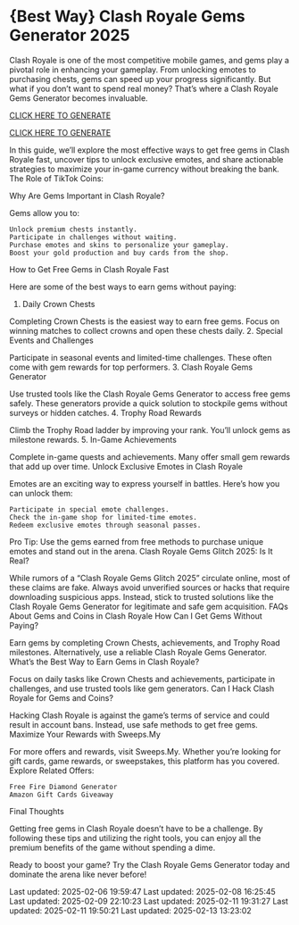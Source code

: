 # {Best Way} Clash Royale Gems Generator 2025

Clash Royale is one of the most competitive mobile games, and gems play a pivotal role in enhancing your gameplay. From unlocking emotes to purchasing chests, gems can speed up your progress significantly. But what if you don’t want to spend real money? That’s where a Clash Royale Gems Generator becomes invaluable.

[CLICK HERE TO GENERATE](https://appbitly.com/clashofroyel)

[CLICK HERE TO GENERATE](https://appbitly.com/clashofroyel)


In this guide, we’ll explore the most effective ways to get free gems in Clash Royale fast, uncover tips to unlock exclusive emotes, and share actionable strategies to maximize your in-game currency without breaking the bank.
The Role of TikTok Coins:

Why Are Gems Important in Clash Royale?

Gems allow you to:

    Unlock premium chests instantly.
    Participate in challenges without waiting.
    Purchase emotes and skins to personalize your gameplay.
    Boost your gold production and buy cards from the shop.

How to Get Free Gems in Clash Royale Fast

Here are some of the best ways to earn gems without paying:
1. Daily Crown Chests

Completing Crown Chests is the easiest way to earn free gems. Focus on winning matches to collect crowns and open these chests daily.
2. Special Events and Challenges

Participate in seasonal events and limited-time challenges. These often come with gem rewards for top performers.
3. Clash Royale Gems Generator

Use trusted tools like the Clash Royale Gems Generator to access free gems safely. These generators provide a quick solution to stockpile gems without surveys or hidden catches.
4. Trophy Road Rewards

Climb the Trophy Road ladder by improving your rank. You’ll unlock gems as milestone rewards.
5. In-Game Achievements

Complete in-game quests and achievements. Many offer small gem rewards that add up over time.
Unlock Exclusive Emotes in Clash Royale

Emotes are an exciting way to express yourself in battles. Here’s how you can unlock them:

    Participate in special emote challenges.
    Check the in-game shop for limited-time emotes.
    Redeem exclusive emotes through seasonal passes.

Pro Tip: Use the gems earned from free methods to purchase unique emotes and stand out in the arena.
Clash Royale Gems Glitch 2025: Is It Real?

While rumors of a “Clash Royale Gems Glitch 2025” circulate online, most of these claims are fake. Always avoid unverified sources or hacks that require downloading suspicious apps. Instead, stick to trusted solutions like the Clash Royale Gems Generator for legitimate and safe gem acquisition.
FAQs About Gems and Coins in Clash Royale
How Can I Get Gems Without Paying?

Earn gems by completing Crown Chests, achievements, and Trophy Road milestones. Alternatively, use a reliable Clash Royale Gems Generator.
What’s the Best Way to Earn Gems in Clash Royale?

Focus on daily tasks like Crown Chests and achievements, participate in challenges, and use trusted tools like gem generators.
Can I Hack Clash Royale for Gems and Coins?

Hacking Clash Royale is against the game’s terms of service and could result in account bans. Instead, use safe methods to get free gems.
Maximize Your Rewards with Sweeps.My

For more offers and rewards, visit Sweeps.My. Whether you’re looking for gift cards, game rewards, or sweepstakes, this platform has you covered.
Explore Related Offers:

    Free Fire Diamond Generator
    Amazon Gift Cards Giveaway

Final Thoughts

Getting free gems in Clash Royale doesn’t have to be a challenge. By following these tips and utilizing the right tools, you can enjoy all the premium benefits of the game without spending a dime.

Ready to boost your game? Try the Clash Royale Gems Generator today and dominate the arena like never before!


Last updated: 2025-02-06 19:59:47
Last updated: 2025-02-08 16:25:45
Last updated: 2025-02-09 22:10:23
Last updated: 2025-02-11 19:31:27
Last updated: 2025-02-11 19:50:21
Last updated: 2025-02-13 13:23:02